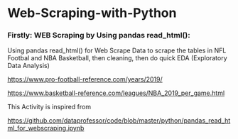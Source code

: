 # Web-Scraping-with-Python

### Firstly: WEB Scraping by Using pandas read_html():

Using pandas read_html() for Web Scrape Data to scrape the tables in NFL Footbal and NBA Basketball, then cleaning, then do quick EDA (Exploratory Data Analysis)

https://www.pro-football-reference.com/years/2019/

https://www.basketball-reference.com/leagues/NBA_2019_per_game.html

This Activity is inspired from 

https://github.com/dataprofessor/code/blob/master/python/pandas_read_html_for_webscraping.ipynb
